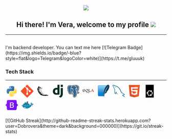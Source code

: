 <!DOCTYPE html>
<html lang="en">
<head>
    <meta charset="UTF-8">
</head>
<body>
<center>
<div id="header">
  <img src="https://media.giphy.com/media/v1.Y2lkPTc5MGI3NjExenA0N2l5MHE4NWZtZXc3bTliem9meTF4bmJ3cTV3cTQzanV1ejdhZyZlcD12MV9pbnRlcm5hbF9naWZfYnlfaWQmY3Q9Zw/JqmupuTVZYaQX5s094/giphy.gif" width="200"/>
</div>
<h2>Hi there! I'm Vera, welcome to my profile
  <img src="https://media.giphy.com/media/hvRJCLFzcasrR4ia7z/giphy.gif" width="30px"/>
</h2>
</center>
<hr>
    <br>
<a> I'm backend developer. You can text me here [![Telegram Badge](https://img.shields.io/badge/-blue?style=flat&logo=Telegram&logoColor=white)](https://t.me/gluuuk)
</a>
    <br>
<h3>Tech Stack</h3>
<hr>
<div>
  <img src="https://github.com/devicons/devicon/blob/master/icons/python/python-original.svg" title="Python" alt="Python" width="40" height="40"/>&nbsp;
  <img src="https://github.com/devicons/devicon/blob/master/icons/git/git-original.svg" title="Git" alt="Git" width="40" height="40"/>&nbsp;
  <img src="https://github.com/devicons/devicon/blob/master/icons/flask/flask-original.svg" title="Flask" alt="Flask" width="40" height="40"/>&nbsp;
  <img src="https://github.com/devicons/devicon/blob/master/icons/django/django-plain.svg" title="Django UI" alt="Django UI" width="40" height="40"/>&nbsp;
  <img src="https://github.com/devicons/devicon/blob/master/icons/postgresql/postgresql-original.svg" title="PostgreSQL" alt="PostgreSQL" width="40" height="40"/>&nbsp;
  <img src="https://github.com/devicons/devicon/blob/master/icons/sqlalchemy/sqlalchemy-original.svg" title="sqlalchemy" alt="sqlalchemy " width="40" height="40"/>&nbsp;
  <img src="https://github.com/devicons/devicon/blob/master/icons/sqlite/sqlite-original.svg"  title="sqlite" alt="sqlite" width="40" height="40"/>&nbsp;
  <img src="https://github.com/devicons/devicon/blob/master/icons/mysql/mysql-original.svg" title="mysql" alt="mysql" width="40" height="40"/>&nbsp;
  <img src="https://github.com/devicons/devicon/blob/master/icons/html5/html5-original.svg" title="HTML5" alt="HTML" width="40" height="40"/>&nbsp;
  <img src="https://github.com/devicons/devicon/blob/master/icons/ubuntu/ubuntu-plain.svg" title="ubuntu" alt="ubuntu" width="40" height="40"/>&nbsp;
  <img src="https://github.com/devicons/devicon/blob/master/icons/bootstrap/bootstrap-original.svg" title="bootstrap"  alt="bootstrap" width="40" height="40"/>&nbsp;
  <img src="https://github.com/devicons/devicon/blob/master/icons/docker/docker-original.svg" title="docker"  alt="docker" width="40" height="40"/>&nbsp;
</div>
<br>
[![GitHub Streak](http://github-readme-streak-stats.herokuapp.com?user=Dobrovera&theme=dark&background=000000)](https://git.io/streak-stats)
</body>
</html>
